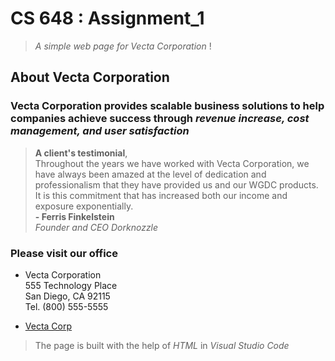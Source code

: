 # CS 648 : Assignment_1
>_A simple web page for Vecta Corporation_ !  

## **About Vecta Corporation** 

### Vecta Corporation provides scalable business solutions to help companies achieve success through _revenue increase, cost management, and user satisfaction_  
  
>**A client's testimonial**,  
Throughout the years we have worked with Vecta Corporation, we have always been amazed at the level of dedication and professionalism that they have provided us and our WGDC products. It is this commitment that has increased both our income and exposure exponentially.  
>**- Ferris Finkelstein**  
_Founder and CEO Dorknozzle_

### Please visit our office
* Vecta Corporation  
555 Technology Place  
San Diego, CA 92115   
Tel. (800) 555-5555 

* [Vecta Corp](https://acw-group.com.hk/acw_distribution/events/VectaCorp/aboutus.htm)

>The page is built with the help of _HTML_ in _Visual Studio Code_